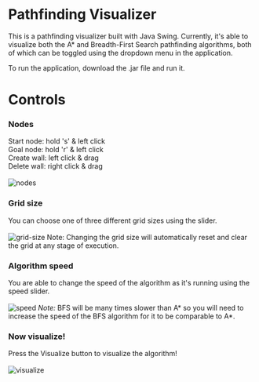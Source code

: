 # Pathfinding Visualizer
This is a pathfinding visualizer built with Java Swing. Currently, it's able to visualize both the A* and Breadth-First Search pathfinding algorithms, both of which can be toggled using the dropdown menu in the application.

To run the application, download the .jar file and run it.

# Controls

### Nodes
Start node: hold 's' & left click\
Goal node: hold 'r' & left click\
Create wall: left click & drag\
Delete wall: right click & drag\
\
![nodes](https://github.com/NebRhee/pathfinding-visualizer-java/assets/82688937/fffc6d23-b3f5-40de-9ce6-b1252eeece50)

### Grid size
You can choose one of three different grid sizes using the slider. 
\
\
![grid-size](https://github.com/NebRhee/pathfinding-visualizer-java/assets/82688937/eedb204c-f35d-4b89-9eec-ba5903facd80)
Note: Changing the grid size will automatically reset and clear the grid at any stage of execution.

### Algorithm speed
You are able to change the speed of the algorithm as it's running using the speed slider.\
\
![speed](https://github.com/NebRhee/pathfinding-visualizer-java/assets/82688937/de287488-294b-487a-870a-456bbc7ea5af)
*Note:* BFS will be many times slower than A* so you will need to increase the speed of the BFS algorithm for it to be comparable to A*.

### Now visualize!
Press the Visualize button to visualize the algorithm!\
\
![visualize](https://github.com/NebRhee/pathfinding-visualizer-java/assets/82688937/ee61d6c3-07db-4817-9bf2-407c2067329e)
